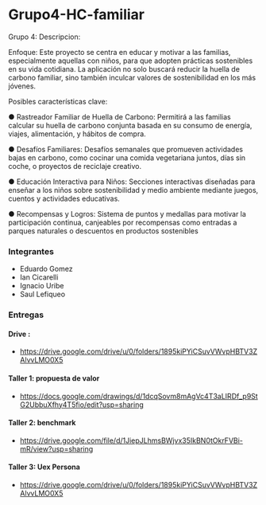 # Grupo4-HC-familiar
Grupo 4:
Descripcion: 

Enfoque: Este proyecto se centra en educar y motivar a las familias, especialmente aquellas
con niños, para que adopten prácticas sostenibles en su vida cotidiana. La aplicación no
solo buscará reducir la huella de carbono familiar, sino también inculcar valores de
sostenibilidad en los más jóvenes.

Posibles características clave:

● Rastreador Familiar de Huella de Carbono: Permitirá a las familias calcular su huella
de carbono conjunta basada en su consumo de energía, viajes, alimentación, y
hábitos de compra.

● Desafíos Familiares: Desafíos semanales que promueven actividades bajas en
carbono, como cocinar una comida vegetariana juntos, días sin coche, o proyectos
de reciclaje creativo.

● Educación Interactiva para Niños: Secciones interactivas diseñadas para enseñar a
los niños sobre sostenibilidad y medio ambiente mediante juegos, cuentos y
actividades educativas.

● Recompensas y Logros: Sistema de puntos y medallas para motivar la participación
continua, canjeables por recompensas como entradas a parques naturales o
descuentos en productos sostenibles

### Integrantes
+ Eduardo Gomez
+ Ian Cicarelli
+ Ignacio Uribe
+ Saul Lefiqueo

### Entregas
#### Drive :
+ https://drive.google.com/drive/u/0/folders/1895kiPYiCSuvVWvpHBTV3ZAlvvLMO0X5
#### Taller 1: propuesta de valor
+ https://docs.google.com/drawings/d/1dcqSovm8mAgVc4T3aLIRDf_p9StG2UbbuXfhy4T5fio/edit?usp=sharing

#### Taller 2: benchmark
+ https://drive.google.com/file/d/1JiepJLhmsBWjvx35IkBN0tOkrFVBi-mR/view?usp=sharing

#### Taller 3: Uex Persona
+ https://drive.google.com/drive/u/0/folders/1895kiPYiCSuvVWvpHBTV3ZAlvvLMO0X5

